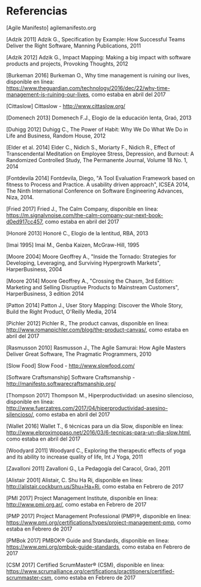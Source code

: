 # Referencias

[Agile Manifesto] agilemanifesto.org

[Adzik 2011] Adzik G., Specification by Example: How Successful Teams Deliver the Right Software, Manning Publications, 2011

[Adzik 2012] Adzik G., Impact Mapping: Making a big impact with software products and projects, Provoking Thoughts, 2012

[Burkeman 2016] Burkeman O., Why time management is ruining our lives, disponible en l&iacute;nea: https://www.theguardian.com/technology/2016/dec/22/why-time-management-is-ruining-our-lives, como estaba en abril del 2017

[Cittaslow] Cittaslow - http://www.cittaslow.org/ 

[Domenech 2013] Domenech F.J., Elogio de la educaci&oacute;n lenta, Gra&oacute;, 2013

[Duhigg 2012] Duhigg C., The Power of Habit: Why We Do What We Do in Life and Business, Random House, 2012

[Elder et al. 2014] Elder C., Nidich S., Moriarty F., Nidich R., Effect of Transcendental Meditation on Employee Stress, Depression, and Burnout: A Randomized Controlled Study, The Permanente Journal, Volume 18 No. 1, 2014

[Fontdevila 2014] Fontdevila, Diego, "A Tool Evaluation Framework based on fitness to Process and Practice. A usability driven approach", ICSEA 2014, The Ninth International Conference on Software Engineering Advances, Niza, 2014.

[Fried 2017] Fried J., The Calm Company, disponible en l&iacute;nea: https://m.signalvnoise.com/the-calm-company-our-next-book-d0ed917cc457, como estaba en abril del 2017

[Honor&eacute; 2013] Honor&eacute; C., Elogio de la lentitud, RBA, 2013

[Imai 1995] Imai M., Genba Kaizen, McGraw-Hill, 1995

[Moore 2004] Moore Geoffrey A., "Inside the Tornado: Strategies for Developing, Leveraging, and Surviving Hypergrowth Markets", HarperBusiness, 2004

[Moore 2014] Moore Geoffrey A., "Crossing the Chasm, 3rd Edition: Marketing and Selling Disruptive Products to Mainstream Customers", HarperBusiness, 3 edition 2014

[Patton 2014] Patton J., User Story Mapping: Discover the Whole Story, Build the Right Product, O'Reilly Media, 2014

[Pichler 2012] Pichler R., The product canvas, disponible en l&iacute;nea: http://www.romanpichler.com/blog/the-product-canvas/, como estaba en abril del 2017

[Rasmusson 2010] Rasmusson J., The Agile Samurai: How Agile Masters Deliver Great Software, The Pragmatic Programmers, 2010

[Slow Food] Slow Food - http://www.slowfood.com/

[Software Craftsmanship] Software Craftsmanship - http://manifesto.softwarecraftsmanship.org/

[Thompson 2017] Thompson M., Hiperproductividad: un asesino silencioso, disponible en l&iacute;nea: http://www.fuerzatres.com/2017/04/hiperproductividad-asesino-silencioso/, como estaba en abril del 2017

[Wallet 2016] Wallet T., 6 t&eacute;cnicas para un d&iacute;a Slow, disponible en l&iacute;nea: http://www.elproximopaso.net/2016/03/6-tecnicas-para-un-dia-slow.html, como estaba en abril del 2017

[Woodyard 2011] Woodyard C., Exploring the therapeutic effects of yoga and its ability to increase quality of life, Int J Yoga, 2011

[Zavalloni 2011] Zavalloni G., La Pedagog&iacute;a del Caracol, Gra&oacute;, 2011

[Alistair 2001] Alistair, C. Shu Ha Ri, disponible en línea: http://alistair.cockburn.us/Shu+Ha+Ri, como estaba en Febrero de 2017

[PMI 2017] Project Management Institute, disponible en linea: http://www.pmi.org.ar/, como estaba en Febrero de 2017

[PMP 2017] Project Management Professional (PMP)&reg;, disponible en linea: https://www.pmi.org/certifications/types/project-management-pmp, como estaba en Febrero de 2017

[PMBok 2017] PMBOK&reg; Guide and Standards, disponible en linea: https://www.pmi.org/pmbok-guide-standards, como estaba en Febrero de 2017

[CSM 2017] Certified ScrumMaster&reg; (CSM), disponible en linea: https://www.scrumalliance.org/certifications/practitioners/certified-scrummaster-csm, como estaba en Febrero de 2017